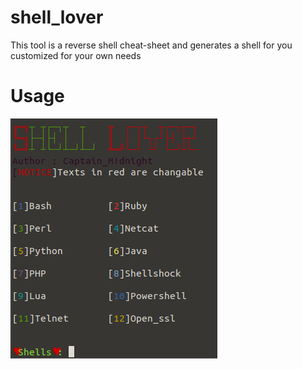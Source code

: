 # shell_lover
This tool is a reverse shell cheat-sheet and generates a shell for you customized for your own needs
# Usage
![image](image.png)
